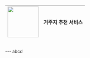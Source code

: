<img src="https://github.com/user-attachments/assets/f521acdb-4507-4aee-8abd-ac88f80318bb" width="100" height="100"/> | 거주지 추천 서비스|
--- | --- |
<br>
---
abcd

